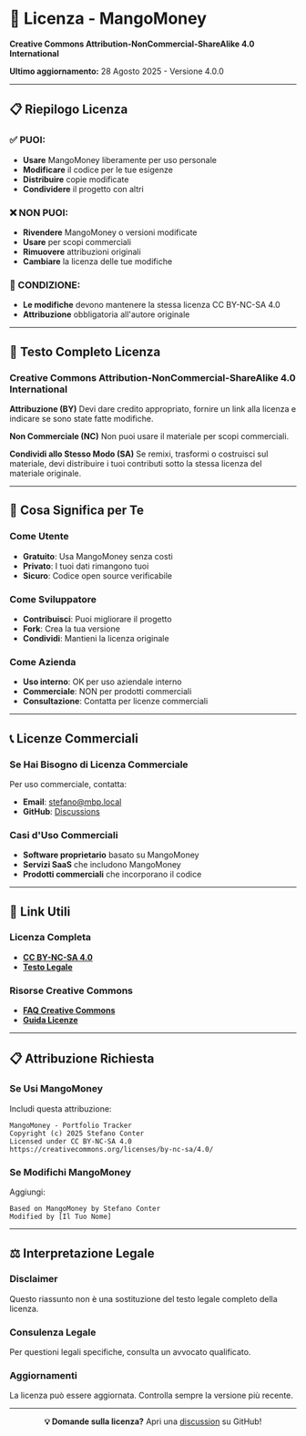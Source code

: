 # 📜 Licenza - MangoMoney

**Creative Commons Attribution-NonCommercial-ShareAlike 4.0 International**

**Ultimo aggiornamento:** 28 Agosto 2025 - Versione 4.0.0

---

## 📋 Riepilogo Licenza

### **✅ PUOI:**
- **Usare** MangoMoney liberamente per uso personale
- **Modificare** il codice per le tue esigenze
- **Distribuire** copie modificate
- **Condividere** il progetto con altri

### **❌ NON PUOI:**
- **Rivendere** MangoMoney o versioni modificate
- **Usare** per scopi commerciali
- **Rimuovere** attribuzioni originali
- **Cambiare** la licenza delle tue modifiche

### **🔄 CONDIZIONE:**
- **Le modifiche** devono mantenere la stessa licenza CC BY-NC-SA 4.0
- **Attribuzione** obbligatoria all'autore originale

---

## 📄 Testo Completo Licenza

### **Creative Commons Attribution-NonCommercial-ShareAlike 4.0 International**

**Attribuzione (BY)**
Devi dare credito appropriato, fornire un link alla licenza e indicare se sono state fatte modifiche.

**Non Commerciale (NC)**
Non puoi usare il materiale per scopi commerciali.

**Condividi allo Stesso Modo (SA)**
Se remixi, trasformi o costruisci sul materiale, devi distribuire i tuoi contributi sotto la stessa licenza del materiale originale.

---

## 🎯 Cosa Significa per Te

### **Come Utente**
- **Gratuito**: Usa MangoMoney senza costi
- **Privato**: I tuoi dati rimangono tuoi
- **Sicuro**: Codice open source verificabile

### **Come Sviluppatore**
- **Contribuisci**: Puoi migliorare il progetto
- **Fork**: Crea la tua versione
- **Condividi**: Mantieni la licenza originale

### **Come Azienda**
- **Uso interno**: OK per uso aziendale interno
- **Commerciale**: NON per prodotti commerciali
- **Consultazione**: Contatta per licenze commerciali

---

## 📞 Licenze Commerciali

### **Se Hai Bisogno di Licenza Commerciale**
Per uso commerciale, contatta:
- **Email**: [stefano@mbp.local](mailto:stefano@mbp.local)
- **GitHub**: [Discussions](https://github.com/Stinocon/MangoMoney/discussions)

### **Casi d'Uso Commerciali**
- **Software proprietario** basato su MangoMoney
- **Servizi SaaS** che includono MangoMoney
- **Prodotti commerciali** che incorporano il codice

---

## 🔗 Link Utili

### **Licenza Completa**
- **[CC BY-NC-SA 4.0](https://creativecommons.org/licenses/by-nc-sa/4.0/)**
- **[Testo Legale](https://creativecommons.org/licenses/by-nc-sa/4.0/legalcode)**

### **Risorse Creative Commons**
- **[FAQ Creative Commons](https://creativecommons.org/faq/)**
- **[Guida Licenze](https://creativecommons.org/licenses/)**

---

## 📋 Attribuzione Richiesta

### **Se Usi MangoMoney**
Includi questa attribuzione:

```
MangoMoney - Portfolio Tracker
Copyright (c) 2025 Stefano Conter
Licensed under CC BY-NC-SA 4.0
https://creativecommons.org/licenses/by-nc-sa/4.0/
```

### **Se Modifichi MangoMoney**
Aggiungi:
```
Based on MangoMoney by Stefano Conter
Modified by [Il Tuo Nome]
```

---

## ⚖️ Interpretazione Legale

### **Disclaimer**
Questo riassunto non è una sostituzione del testo legale completo della licenza.

### **Consulenza Legale**
Per questioni legali specifiche, consulta un avvocato qualificato.

### **Aggiornamenti**
La licenza può essere aggiornata. Controlla sempre la versione più recente.

---

<div align="center">

**💡 Domande sulla licenza?** Apri una [discussion](https://github.com/Stinocon/MangoMoney/discussions) su GitHub!

</div>
